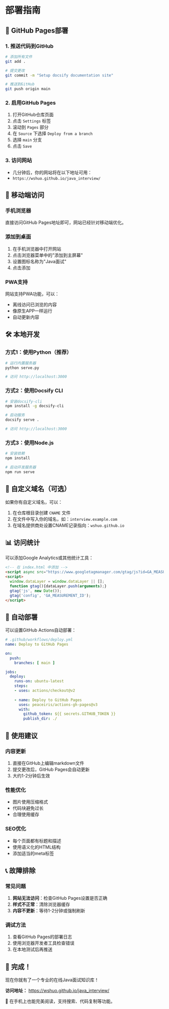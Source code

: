 # 部署指南

## 🚀 GitHub Pages部署

### 1. 推送代码到GitHub
```bash
# 添加所有文件
git add .

# 提交更改
git commit -m "Setup docsify documentation site"

# 推送到GitHub
git push origin main
```

### 2. 启用GitHub Pages
1. 打开GitHub仓库页面
2. 点击 `Settings` 标签
3. 滚动到 `Pages` 部分
4. 在 `Source` 下选择 `Deploy from a branch`
5. 选择 `main` 分支
6. 点击 `Save`

### 3. 访问网站
- 几分钟后，你的网站将在以下地址可用：
- `https://wshuo.github.io/java_interview/`

## 📱 移动端访问

### 手机浏览器
直接访问GitHub Pages地址即可，网站已经针对移动端优化。

### 添加到桌面
1. 在手机浏览器中打开网站
2. 点击浏览器菜单中的"添加到主屏幕"
3. 设置图标名称为"Java面试"
4. 点击添加

### PWA支持
网站支持PWA功能，可以：
- 离线访问已浏览的内容
- 像原生APP一样运行
- 自动更新内容

## 🛠️ 本地开发

### 方式1：使用Python（推荐）
```bash
# 运行内置服务器
python serve.py

# 访问 http://localhost:3000
```

### 方式2：使用Docsify CLI
```bash
# 安装docsify-cli
npm install -g docsify-cli

# 启动服务
docsify serve .

# 访问 http://localhost:3000
```

### 方式3：使用Node.js
```bash
# 安装依赖
npm install

# 启动开发服务器
npm run serve
```

## 🔧 自定义域名（可选）

如果你有自定义域名，可以：

1. 在仓库根目录创建 `CNAME` 文件
2. 在文件中写入你的域名，如：`interview.example.com`
3. 在域名提供商处设置CNAME记录指向：`wshuo.github.io`

## 📊 访问统计

可以添加Google Analytics或其他统计工具：

```html
<!-- 在 index.html 中添加 -->
<script async src="https://www.googletagmanager.com/gtag/js?id=GA_MEASUREMENT_ID"></script>
<script>
  window.dataLayer = window.dataLayer || [];
  function gtag(){dataLayer.push(arguments);}
  gtag('js', new Date());
  gtag('config', 'GA_MEASUREMENT_ID');
</script>
```

## 🔄 自动部署

可以设置GitHub Actions自动部署：

```yaml
# .github/workflows/deploy.yml
name: Deploy to GitHub Pages

on:
  push:
    branches: [ main ]

jobs:
  deploy:
    runs-on: ubuntu-latest
    steps:
    - uses: actions/checkout@v2
    
    - name: Deploy to GitHub Pages
      uses: peaceiris/actions-gh-pages@v3
      with:
        github_token: ${{ secrets.GITHUB_TOKEN }}
        publish_dir: ./
```

## 🎯 使用建议

### 内容更新
1. 直接在GitHub上编辑markdown文件
2. 提交更改后，GitHub Pages会自动更新
3. 大约1-2分钟后生效

### 性能优化
- 图片使用压缩格式
- 代码块避免过长
- 合理使用缓存

### SEO优化
- 每个页面都有标题和描述
- 使用语义化的HTML结构
- 添加适当的meta标签

## 📞 故障排除

### 常见问题
1. **网站无法访问**：检查GitHub Pages设置是否正确
2. **样式不正常**：清除浏览器缓存
3. **内容不更新**：等待1-2分钟或强制刷新

### 调试方法
1. 查看GitHub Pages的部署日志
2. 使用浏览器开发者工具检查错误
3. 在本地测试后再推送

## 🎉 完成！

现在你就有了一个专业的在线Java面试知识库！

**访问地址：** https://wshuo.github.io/java_interview/

📱 在手机上也能完美阅读，支持搜索、代码复制等功能。